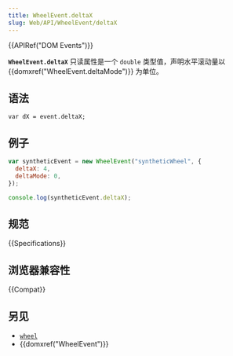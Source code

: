 ```yaml
---
title: WheelEvent.deltaX
slug: Web/API/WheelEvent/deltaX
---
```


{{APIRef("DOM Events")}}

**`WheelEvent.deltaX`** 只读属性是一个 `double` 类型值，声明水平滚动量以{{domxref("WheelEvent.deltaMode")}} 为单位。

## 语法

```plain
var dX = event.deltaX;
```

## 例子

```js
var syntheticEvent = new WheelEvent("syntheticWheel", {
  deltaX: 4,
  deltaMode: 0,
});

console.log(syntheticEvent.deltaX);
```

## 规范

{{Specifications}}

## 浏览器兼容性

{{Compat}}

## 另见

- [`wheel`](/zh-CN/docs/Web/API/Element/wheel_event)
- {{domxref("WheelEvent")}}
